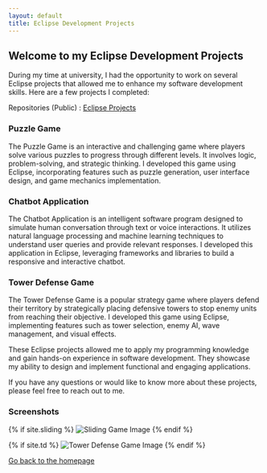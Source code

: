 ```yaml
---
layout: default
title: Eclipse Development Projects
---
```


## Welcome to my Eclipse Development Projects

During my time at university, I had the opportunity to work on several Eclipse projects that allowed me to enhance my software development skills. Here are a few projects I completed:

Repositories (Public) : [Eclipse Projects](https://github.com/fazrul96/EclipseProjects)

### Puzzle Game

The Puzzle Game is an interactive and challenging game where players solve various puzzles to progress through different levels. It involves logic, problem-solving, and strategic thinking. I developed this game using Eclipse, incorporating features such as puzzle generation, user interface design, and game mechanics implementation.

### Chatbot Application

The Chatbot Application is an intelligent software program designed to simulate human conversation through text or voice interactions. It utilizes natural language processing and machine learning techniques to understand user queries and provide relevant responses. I developed this application in Eclipse, leveraging frameworks and libraries to build a responsive and interactive chatbot.

### Tower Defense Game

The Tower Defense Game is a popular strategy game where players defend their territory by strategically placing defensive towers to stop enemy units from reaching their objective. I developed this game using Eclipse, implementing features such as tower selection, enemy AI, wave management, and visual effects.

These Eclipse projects allowed me to apply my programming knowledge and gain hands-on experience in software development. They showcase my ability to design and implement functional and engaging applications.

If you have any questions or would like to know more about these projects, please feel free to reach out to me.

### Screenshots

{% if site.sliding %}
    <img src="{{site.sliding | relative_url}}" alt="Sliding Game Image" />
{% endif %}

{% if site.td %}
    <img src="{{site.td | relative_url}}" alt="Tower Defense Game Image" />
{% endif %}

[Go back to the homepage](https://fazrul96.github.io/fazrul.github.io/)